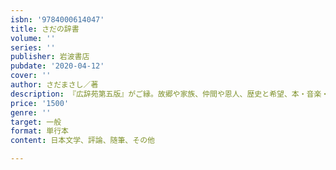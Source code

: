 ```yaml
---
isbn: '9784000614047'
title: さだの辞書
volume: ''
series: ''
publisher: 岩波書店
pubdate: '2020-04-12'
cover: ''
author: さだまさし／著
description: 『広辞苑第五版』がご縁。故郷や家族、仲間や恩人、歴史と希望、本・音楽・映画を25の三題噺で語る。
price: '1500'
genre: ''
target: 一般
format: 単行本
content: 日本文学、評論、随筆、その他

---
```

